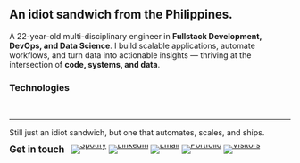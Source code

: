 ## An idiot sandwich from the Philippines.

A 22-year-old multi-disciplinary engineer in **Fullstack Development, DevOps, and Data Science**. I build scalable applications, automate workflows, and turn data into actionable insights — thriving at the intersection of **code, systems, and data**.

### Technologies

<div>
  <img src="https://img.shields.io/badge/-bash-%23eeeeee?style=flat-square&amp;logo=gnubash&amp;logoColor=black" alt="" >
<img src="https://img.shields.io/badge/-csharp-%23eeeeee?style=flat-square&amp;logo=sharp&amp;logoColor=black" alt="" >
<img src="https://img.shields.io/badge/-dart-%23eeeeee?style=flat-square&amp;logo=dart&amp;logoColor=black" alt="" >
<img src="https://img.shields.io/badge/-html-%23eeeeee?style=flat-square&amp;logo=html5&amp;logoColor=black" alt="" >
<img src="https://img.shields.io/badge/-css-%23eeeeee?style=flat-square&amp;logo=css&amp;logoColor=black" alt="" >
<img src="https://img.shields.io/badge/-java-%23eeeeee?style=flat-square&amp;logo=openjdk&amp;logoColor=black" alt="" >
<img src="https://img.shields.io/badge/-javascript-%23eeeeee?style=flat-square&amp;logo=javascript&amp;logoColor=black" alt="" >
<img src="https://img.shields.io/badge/-php-%23eeeeee?style=flat-square&amp;logo=php&amp;logoColor=black" alt="" >
<img src="https://img.shields.io/badge/-python-%23eeeeee?style=flat-square&amp;logo=python&amp;logoColor=black" alt="" >
<img src="https://img.shields.io/badge/-r-%23eeeeee?style=flat-square&amp;logo=r&amp;logoColor=black" alt="" >
<img src="https://img.shields.io/badge/-typescript-%23eeeeee?style=flat-square&amp;logo=typescript&amp;logoColor=black" alt="" >
<img src="https://img.shields.io/badge/-docker-%23eeeeee?style=flat-square&amp;logo=docker&amp;logoColor=black" alt="" >
<img src="https://img.shields.io/badge/-git-%23eeeeee?style=flat-square&amp;logo=git&amp;logoColor=black" alt="" >
<img src="https://img.shields.io/badge/-bootstrap-%23eeeeee?style=flat-square&amp;logo=bootstrap&amp;logoColor=black" alt="" >
<img src="https://img.shields.io/badge/-codeigniter-%23eeeeee?style=flat-square&amp;logo=codeigniter&amp;logoColor=black" alt="" >
<img src="https://img.shields.io/badge/-daisyui-%23eeeeee?style=flat-square&amp;logo=daisyui&amp;logoColor=black" alt="" >
<img src="https://img.shields.io/badge/-fastapi-%23eeeeee?style=flat-square&amp;logo=fastapi&amp;logoColor=black" alt="" >
<img src="https://img.shields.io/badge/-flask-%23eeeeee?style=flat-square&amp;logo=flask&amp;logoColor=black" alt="" >
<img src="https://img.shields.io/badge/-flutter-%23eeeeee?style=flat-square&amp;logo=flutter&amp;logoColor=black" alt="" >
<img src="https://img.shields.io/badge/-heroui-%23eeeeee?style=flat-square&amp;logo=heroui&amp;logoColor=black" alt="" >
<img src="https://img.shields.io/badge/-javafx-%23eeeeee?style=flat-square&amp;logo=openjdk&amp;logoColor=black" alt="" >
<img src="https://img.shields.io/badge/-laravel-%23eeeeee?style=flat-square&amp;logo=laravel&amp;logoColor=black" alt="" >
<img src="https://img.shields.io/badge/-nextjs-%23eeeeee?style=flat-square&amp;logo=nextdotjs&amp;logoColor=black" alt="" >
<img src="https://img.shields.io/badge/-open api-%23eeeeee?style=flat-square&amp;logo=openapiinitiative&amp;logoColor=black" alt="" >
<img src="https://img.shields.io/badge/-pydantic-%23eeeeee?style=flat-square&amp;logo=pydantic&amp;logoColor=black" alt="" >
<img src="https://img.shields.io/badge/-react-%23eeeeee?style=flat-square&amp;logo=react&amp;logoColor=black" alt="" >
<img src="https://img.shields.io/badge/-shadcnui-%23eeeeee?style=flat-square&amp;logo=shadcnui&amp;logoColor=black" alt="" >
<img src="https://img.shields.io/badge/-streamlit-%23eeeeee?style=flat-square&amp;logo=streamlit&amp;logoColor=black" alt="" >
<img src="https://img.shields.io/badge/-swagger-%23eeeeee?style=flat-square&amp;logo=swagger&amp;logoColor=black" alt="" >
<img src="https://img.shields.io/badge/-tailwindcss-%23eeeeee?style=flat-square&amp;logo=tailwindcss&amp;logoColor=black" alt="" >
<img src="https://img.shields.io/badge/-ggplot-%23eeeeee?style=flat-square&amp;logo=tidyverse&amp;logoColor=black" alt="" >
<img src="https://img.shields.io/badge/-numpy-%23eeeeee?style=flat-square&amp;logo=numpy&amp;logoColor=black" alt="" >
<img src="https://img.shields.io/badge/-pandas-%23eeeeee?style=flat-square&amp;logo=pandas&amp;logoColor=black" alt="" >
<img src="https://img.shields.io/badge/-plotly-%23eeeeee?style=flat-square&amp;logo=plotly&amp;logoColor=black" alt="" >
<img src="https://img.shields.io/badge/-seaborn-%23eeeeee?style=flat-square&amp;logo=python&amp;logoColor=black" alt="" >
<img src="https://img.shields.io/badge/-sklearn-%23eeeeee?style=flat-square&amp;logo=scikitlearn&amp;logoColor=black" alt="" >
<img src="https://img.shields.io/badge/-grafana k6-%23eeeeee?style=flat-square&amp;logo=k6&amp;logoColor=black" alt="" >
<img src="https://img.shields.io/badge/-robot framework-%23eeeeee?style=flat-square&amp;logo=robotframework&amp;logoColor=black" alt="" >
<img src="https://img.shields.io/badge/-jupyter-%23eeeeee?style=flat-square&amp;logo=jupyter&amp;logoColor=black" alt="" >
<img src="https://img.shields.io/badge/-allure-%23eeeeee?style=flat-square&amp;logo=circle&amp;logoColor=black" alt="" >
<img src="https://img.shields.io/badge/-hashicorp vault-%23eeeeee?style=flat-square&amp;logo=vault&amp;logoColor=black" alt="" >
<img src="https://img.shields.io/badge/-influxdb-%23eeeeee?style=flat-square&amp;logo=influxdb&amp;logoColor=black" alt="" >
<img src="https://img.shields.io/badge/-mysql-%23eeeeee?style=flat-square&amp;logo=mysql&amp;logoColor=black" alt="" >
<img src="https://img.shields.io/badge/-nocodb-%23eeeeee?style=flat-square&amp;logo=airtable&amp;logoColor=black" alt="" >
<img src="https://img.shields.io/badge/-pocketbase-%23eeeeee?style=flat-square&amp;logo=pocketbase&amp;logoColor=black" alt="" >
<img src="https://img.shields.io/badge/-postgresql-%23eeeeee?style=flat-square&amp;logo=postgresql&amp;logoColor=black" alt="" >
<img src="https://img.shields.io/badge/-supabase-%23eeeeee?style=flat-square&amp;logo=supabase&amp;logoColor=black" alt="" >
<img src="https://img.shields.io/badge/-browserstack-%23eeeeee?style=flat-square&amp;logo=bt&amp;logoColor=black" alt="" >
<img src="https://img.shields.io/badge/-github-%23eeeeee?style=flat-square&amp;logo=github&amp;logoColor=black" alt="" >
<img src="https://img.shields.io/badge/-grafana-%23eeeeee?style=flat-square&amp;logo=grafana&amp;logoColor=black" alt="" >
<img src="https://img.shields.io/badge/-grafana loki-%23eeeeee?style=flat-square&amp;logo=grafana&amp;logoColor=black" alt="" >
<img src="https://img.shields.io/badge/-jenkins-%23eeeeee?style=flat-square&amp;logo=jenkins&amp;logoColor=black" alt="" >
<img src="https://img.shields.io/badge/-aws ec2-%23eeeeee?style=flat-square&amp;logo=cloudways&amp;logoColor=black" alt="" >
<img src="https://img.shields.io/badge/-slack-%23eeeeee?style=flat-square&amp;logo=slack&amp;logoColor=black" alt="" >
<img src="https://img.shields.io/badge/-vapi-%23eeeeee?style=flat-square&amp;logo=vectary&amp;logoColor=black" alt="" >
<img src="https://img.shields.io/badge/-arduino-%23eeeeee?style=flat-square&amp;logo=arduino&amp;logoColor=black" alt="" >
<img src="https://img.shields.io/badge/-n8n-%23eeeeee?style=flat-square&amp;logo=n8n&amp;logoColor=black" alt="" >
<img src="https://img.shields.io/badge/-vscodium-%23eeeeee?style=flat-square&amp;logo=vscodium&amp;logoColor=black" alt="" >
<img src="https://img.shields.io/badge/-neovim-%23eeeeee?style=flat-square&amp;logo=neovim&amp;logoColor=black" alt="" >
<img src="https://img.shields.io/badge/-tmux-%23eeeeee?style=flat-square&amp;logo=tmux&amp;logoColor=black" alt="" >
<img src="https://img.shields.io/badge/-linux-%23eeeeee?style=flat-square&amp;logo=linux&amp;logoColor=black" alt="" >
<img src="https://img.shields.io/badge/-ubuntu-%23eeeeee?style=flat-square&amp;logo=ubuntu&amp;logoColor=black" alt="" >
<img src="https://img.shields.io/badge/-zorin-%23eeeeee?style=flat-square&amp;logo=zorin&amp;logoColor=black" alt="" >
<img src="https://img.shields.io/badge/-macos-%23eeeeee?style=flat-square&amp;logo=macos&amp;logoColor=black" alt="" >
<img src="https://img.shields.io/badge/-indesign-%23eeeeee?style=flat-square&amp;logo=aframe&amp;logoColor=black" alt="" >
<img src="https://img.shields.io/badge/-photoshop-%23eeeeee?style=flat-square&amp;logo=aframe&amp;logoColor=black" alt="" >
<img src="https://img.shields.io/badge/-premiere-%23eeeeee?style=flat-square&amp;logo=aframe&amp;logoColor=black" alt="" >

<br/>

---

Still just an idiot sandwich, but one that automates, scales, and ships.  



<div style="display: flex; align-items: center; gap: 4px; line-height: 0;">
  <span style="font-size: 1.2em; font-weight: bold; margin-right: 8px">Get in touch</span>
  <a href="https://open.spotify.com/user/12180365121">
    <img src="https://img.shields.io/badge/-Spotify-%23000000?style=flat-square&logo=spotify&logoColor=white" alt="Spotify">
  </a>
  <a href="https://www.linkedin.com/in/jjcabreraaaa/">
    <img src="https://img.shields.io/badge/-Linkedin-%23000000?style=flat-square&logo=linksys&logoColor=white" alt="LinkedIn">
  </a>
  <a href="mailto:hello@jadecabrera.com">
    <img src="https://img.shields.io/badge/Hello@jadecabrera.com-%23000000?style=flat-square&logo=gmail&logoColor=white" alt="Email">
  </a>
   <a href="https://jadecabrera.com">
    <img src="https://img.shields.io/badge/Jadecabrera.com-%23000000?style=flat-square&logo=vercel&logoColor=white" alt="Portfolio">
  </a>
  <a href="https://visitorbadge.io/status?path=github.com%2Fhyoaru">
    <img src="https://api.visitorbadge.io/api/visitors?path=github.com%2Fhyoaru&label=Visitors&labelColor=%23000000&countColor=%23eeeeee&style=flat-square&labelStyle=title" alt="Visitors">
  </a>
</div>